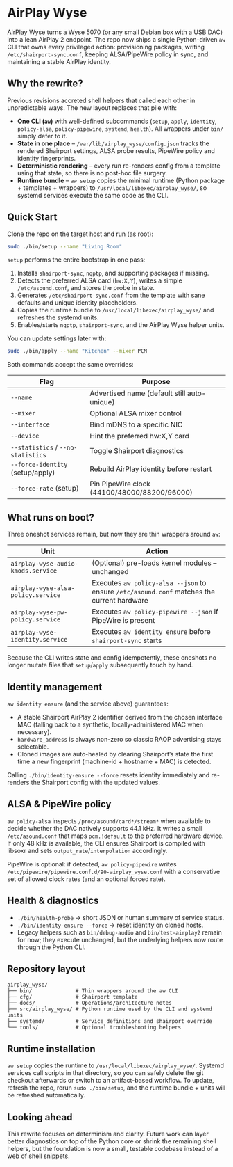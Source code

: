 # AirPlay Wyse

AirPlay Wyse turns a Wyse 5070 (or any small Debian box with a USB DAC) into a lean AirPlay 2 endpoint.  The repo now ships a single Python-driven `aw` CLI that owns every privileged action: provisioning packages, writing `/etc/shairport-sync.conf`, keeping ALSA/PipeWire policy in sync, and maintaining a stable AirPlay identity.

## Why the rewrite?

Previous revisions accreted shell helpers that called each other in unpredictable ways. The new layout replaces that pile with:

- **One CLI (`aw`)** with well-defined subcommands (`setup`, `apply`, `identity`, `policy-alsa`, `policy-pipewire`, `systemd`, `health`).  All wrappers under `bin/` simply defer to it.
- **State in one place** – `/var/lib/airplay_wyse/config.json` tracks the rendered Shairport settings, ALSA probe results, PipeWire policy and identity fingerprints.
- **Deterministic rendering** – every run re-renders config from a template using that state, so there is no post-hoc file surgery.
- **Runtime bundle** – `aw setup` copies the minimal runtime (Python package + templates + wrappers) to `/usr/local/libexec/airplay_wyse/`, so systemd services execute the same code as the CLI.

## Quick Start

Clone the repo on the target host and run (as root):

```bash
sudo ./bin/setup --name "Living Room"
```

`setup` performs the entire bootstrap in one pass:

1. Installs `shairport-sync`, `nqptp`, and supporting packages if missing.
2. Detects the preferred ALSA card (`hw:X,Y`), writes a simple `/etc/asound.conf`, and stores the probe in state.
3. Generates `/etc/shairport-sync.conf` from the template with sane defaults and unique identity placeholders.
4. Copies the runtime bundle to `/usr/local/libexec/airplay_wyse/` and refreshes the systemd units.
5. Enables/starts `nqptp`, `shairport-sync`, and the AirPlay Wyse helper units.

You can update settings later with:

```bash
sudo ./bin/apply --name "Kitchen" --mixer PCM
```

Both commands accept the same overrides:

| Flag            | Purpose                                   |
|-----------------|--------------------------------------------|
| `--name`        | Advertised name (default still auto-unique)|
| `--mixer`       | Optional ALSA mixer control                |
| `--interface`   | Bind mDNS to a specific NIC                |
| `--device`      | Hint the preferred hw:X,Y card             |
| `--statistics` / `--no-statistics` | Toggle Shairport diagnostics |
| `--force-identity` (setup/apply) | Rebuild AirPlay identity before restart |
| `--force-rate` (setup) | Pin PipeWire clock (44100/48000/88200/96000) |

## What runs on boot?

Three oneshot services remain, but now they are thin wrappers around `aw`:

| Unit | Action |
|------|--------|
| `airplay-wyse-audio-kmods.service` | (Optional) pre-loads kernel modules – unchanged |
| `airplay-wyse-alsa-policy.service` | Executes `aw policy-alsa --json` to ensure `/etc/asound.conf` matches the current hardware |
| `airplay-wyse-pw-policy.service`   | Executes `aw policy-pipewire --json` if PipeWire is present |
| `airplay-wyse-identity.service`    | Executes `aw identity ensure` before `shairport-sync` starts |

Because the CLI writes state and config idempotently, these oneshots no longer mutate files that `setup`/`apply` subsequently touch by hand.

## Identity management

`aw identity ensure` (and the service above) guarantees:

- A stable Shairport AirPlay 2 identifier derived from the chosen interface MAC (falling back to a synthetic, locally-administered MAC when necessary).
- `hardware_address` is always non-zero so classic RAOP advertising stays selectable.
- Cloned images are auto-healed by clearing Shairport’s state the first time a new fingerprint (machine-id + hostname + MAC) is detected.

Calling `./bin/identity-ensure --force` resets identity immediately and re-renders the Shairport config with the updated values.

## ALSA & PipeWire policy

`aw policy-alsa` inspects `/proc/asound/card*/stream*` when available to decide whether the DAC natively supports 44.1 kHz. It writes a small `/etc/asound.conf` that maps `pcm.!default` to the preferred hardware device. If only 48 kHz is available, the CLI ensures Shairport is compiled with libsoxr and sets `output_rate`/`interpolation` accordingly.

PipeWire is optional: if detected, `aw policy-pipewire` writes `/etc/pipewire/pipewire.conf.d/90-airplay_wyse.conf` with a conservative set of allowed clock rates (and an optional forced rate).

## Health & diagnostics

- `./bin/health-probe` → short JSON or human summary of service status.
- `./bin/identity-ensure --force` → reset identity on cloned hosts.
- Legacy helpers such as `bin/debug-audio` and `bin/test-airplay2` remain for now; they execute unchanged, but the underlying helpers now route through the Python CLI.

## Repository layout

```
airplay_wyse/
├── bin/              # Thin wrappers around the aw CLI
├── cfg/              # Shairport template
├── docs/             # Operations/architecture notes
├── src/airplay_wyse/ # Python runtime used by the CLI and systemd units
├── systemd/          # Service definitions and shairport override
└── tools/            # Optional troubleshooting helpers
```

## Runtime installation

`aw setup` copies the runtime to `/usr/local/libexec/airplay_wyse/`. Systemd services call scripts in that directory, so you can safely delete the git checkout afterwards or switch to an artifact-based workflow. To update, refresh the repo, rerun `sudo ./bin/setup`, and the runtime bundle + units will be refreshed automatically.

## Looking ahead

This rewrite focuses on determinism and clarity. Future work can layer better diagnostics on top of the Python core or shrink the remaining shell helpers, but the foundation is now a small, testable codebase instead of a web of shell snippets.
